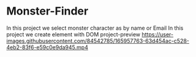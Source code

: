 # Monster-Finder
In this project we select monster character as by name or Email
In this project we create element with DOM 
project-preview
https://user-images.githubusercontent.com/84542785/165957763-63d454ac-c528-4eb2-83f6-e59c0e9da945.mp4
